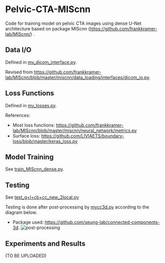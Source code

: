 # Pelvic-CTA-MIScnn

Code for training model on pelvic CTA images using dense U-Net architecture based on package MIScnn (https://github.com/frankkramer-lab/MIScnn/) .

## Data I/O

Defined in [my_dicom_interface.py](https://github.com/christmaskid/Pelvic-CTA-MIScnn/blob/main/my_dicom_interface.py).

Revised from https://github.com/frankkramer-lab/MIScnn/blob/master/miscnn/data_loading/interfaces/dicom_io.py.

## Loss Functions

Defined in [my_losses.py](https://github.com/christmaskid/Pelvic-CTA-MIScnn/blob/main/my_losses.py).

References: 
* Most loss functions: https://github.com/frankkramer-lab/MIScnn/blob/master/miscnn/neural_network/metrics.py
* Surface loss: https://github.com/LIVIAETS/boundary-loss/blob/master/keras_loss.py

## Model Training
See [train_MIScnn_dense.py](https://github.com/christmaskid/Pelvic-CTA-MIScnn/blob/main/train_MIScnn_dense.py).

## Testing
See [test_g+l+cb+cc_new_2local.py](https://github.com/christmaskid/Pelvic-CTA-MIScnn/blob/main/test_g+l+cb+cc_new_2local.py)

Testing is done after post-processing by [mycc3d.py](https://github.com/christmaskid/Pelvic-CTA-MIScnn/blob/main/mycc3d.py) according to the diagram below.
* Package used: https://github.com/seung-lab/connected-components-3d.
![post-processing](https://user-images.githubusercontent.com/66014047/177398797-e0cfd38e-2d86-4da0-9b93-bb6ce8c7e577.png)

## Experiments and Results
(TO BE UPLOADED)

